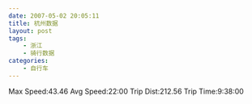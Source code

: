 ```yaml
---
date: 2007-05-02 20:05:11
title: 杭州数据
layout: post
tags:
    - 浙江
    - 骑行数据
categories:
    - 自行车
---
```

Max Speed:43.46
Avg Speed:22:00
Trip Dist:212.56
Trip Time:9:38:00